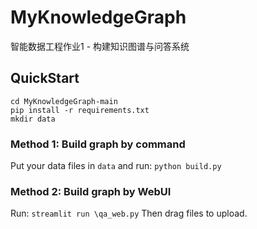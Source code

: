# MyKnowledgeGraph
智能数据工程作业1 - 构建知识图谱与问答系统
## QuickStart
```
cd MyKnowledgeGraph-main
pip install -r requirements.txt
mkdir data
```

### Method 1: Build graph by command
Put your data files in `data` and run:
```python build.py```

### Method 2: Build graph by WebUI
Run:
```streamlit run \qa_web.py```
Then drag files to upload.
